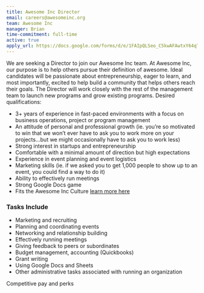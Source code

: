 ```yaml
---
title: Awesome Inc Director
email: careers@awesomeinc.org
team: Awesome Inc
manager: Brian
time-commitment: full-time
active: true
apply_url: https://docs.google.com/forms/d/e/1FAIpQLSeo_C5kwAFAwtxY64qT03egpsnVrwjGc-5UNezZ4HLwQj5SGA/viewform?usp=sf_link
---
```


We are seeking a Director to join our Awesome Inc team. At Awesome Inc, our purpose is to help others pursue their definition of awesome. Ideal candidates will be passionate about entrepreneurship, eager to learn, and most importantly, excited to help build a community that helps others reach their goals. The Director will work closely with the rest of the management team to launch new programs and grow existing programs. Desired qualifications:
  * 3+ years of experience in fast-paced environments with a focus on business operations, project or program management
  * An attitude of personal and professional growth (ie. you’re so motivated to win that we won’t ever have to ask you to work more on your projects...but we might occasionally have to ask you to work less)
  * Strong interest in startups and entrepreneurship
  * Comfortable with a minimal amount of direction but high expectations
  * Experience in event planning and event logistics
  * Marketing skills (ie. if we asked you to get 1,000 people to show up to an event, you could find a way to do it)
  * Ability to effectively run meetings
  * Strong Google Docs game
  * Fits the Awesome Inc Culture [learn more here](https://www.awesomeinc.org/culture-book-3.1.pdf)

### Tasks Include
  * Marketing and recruiting
  * Planning and coordinating events
  * Networking and relationship building
  * Effectively running meetings
  * Giving feedback to peers or subordinates
  * Budget management, accounting (Quickbooks)
  * Grant writing
  * Using Google Docs and Sheets
  * Other administrative tasks associated with running an organization

Competitive pay and perks